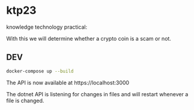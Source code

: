 # ktp23
knowledge technology practical:

With this we will determine whether a crypto coin is a scam or not. 


## DEV

```bash
docker-compose up --build
```

The API is now available at https://localhost:3000

The dotnet API is listening for changes in files and will restart whenever a file is changed.